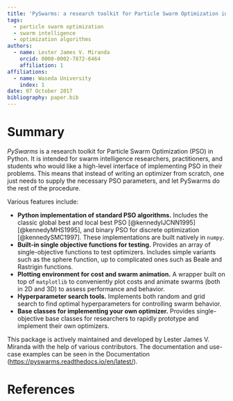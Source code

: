 ```yaml
---
title: 'PySwarms: a research toolkit for Particle Swarm Optimization in Python'
tags:
  - particle swarm optimization
  - swarm intelligence
  - optimization algorithms
authors:
  - name: Lester James V. Miranda
    orcid: 0000-0002-7872-6464
    affiliation: 1
affiliations:
  - name: Waseda University
    index: 1
date: 07 October 2017
bibliography: paper.bib
---
```


# Summary

_PySwarms_ is a research toolkit for Particle Swarm Optimization (PSO) in Python. It is intended for swarm intelligence researchers, practitioners, and students who would like a high-level interface of implementing PSO in their problems. This means that instead of writing an optimizer from scratch, one just needs to supply the necessary PSO parameters, and let PySwarms do the rest of the procedure.

Various features include:

- __Python implementation of standard PSO algorithms.__ Includes the classic global best and local best PSO [@kennedyIJCNN1995] [@kennedyMHS1995], and binary PSO for discrete optimization [@kennedySMC1997]. These implementations are built natively in `numpy`.
- __Built-in single objective functions for testing.__ Provides an array of single-objective functions to test optimizers. Includes simple variants such as the sphere function, up to complicated ones such as Beale and Rastrigin functions.
- __Plotting environment for cost and swarm animation.__ A wrapper built on top of `matplotlib` to conveniently plot costs and animate swarms (both in 2D and 3D) to assess performance and behavior.
- __Hyperparameter search tools.__ Implements both random and grid search to find optimal hyperparameters for controlling swarm behavior. 
- __Base classes for implementing your own optimizer.__ Provides single-objective base classes for researchers to rapidly prototype and implement their own optimizers.

This package is actively maintained and developed by Lester James V. Miranda with the help of various contributors. The documentation and use-case examples can be seen in the Documentation (https://pyswarms.readthedocs.io/en/latest/).

# References
